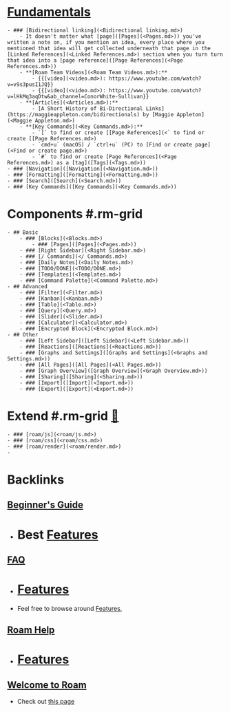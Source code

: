 # [Fundamentals](<Fundamentals.md>) 
    - ### [Bidirectional linking](<Bidirectional linking.md>)
        - It doesn't matter what [page]([Pages](<Pages.md>)) you've written a note on, if you mention an idea, every place where you mentioned that idea will get collected underneath that page in the [Linked References](<Linked References.md>) section when you turn turn that idea into a [page reference]([Page References](<Page References.md>))
        - **[Roam Team Videos](<Roam Team Videos.md>):**
            - {{[video](<video.md>): https://www.youtube.com/watch?v=v9s3pusI1JQ}}
            - {{[video](<video.md>): https://www.youtube.com/watch?v=lHkMq3aqDtw&ab_channel=ConorWhite-Sullivan}}
        - **[Articles](<Articles.md>):**
            - [A Short History of Bi-Directional Links](https://maggieappleton.com/bidirectionals) by [Maggie Appleton](<Maggie Appleton.md>)
        - **[Key Commands](<Key Commands.md>):**
            - `[` to find or create [[Page References](<` to find or create [[Page References.md>)
            - `cmd+u` (macOS) / `ctrl+u` (PC) to [Find or create page](<Find or create page.md>)
            - `#` to find or create [Page References](<Page References.md>) as a [tag]([Tags](<Tags.md>))
    - ### [Navigation]([Navigation](<Navigation.md>))
    - ### [Formatting]([Formatting](<Formatting.md>))
    - ### [Search]([Search](<Search.md>))
    - ### [Key Commands]([Key Commands](<Key Commands.md>))
# **Components** #.rm-grid
    - ## Basic
        - ### [Blocks](<Blocks.md>)
            - ### [Pages]([Pages](<Pages.md>))
        - ### [Right Sidebar](<Right Sidebar.md>)
        - ### [/ Commands](</ Commands.md>)
        - ### [Daily Notes](<Daily Notes.md>)
        - ### [TODO/DONE](<TODO/DONE.md>)
        - ### [Templates](<Templates.md>)
        - ### [Command Palette](<Command Palette.md>)
    - ## Advanced
        - ### [Filter](<Filter.md>)
        - ### [Kanban](<Kanban.md>)
        - ### [Table](<Table.md>)
        - ### [Query](<Query.md>)
        - ### [Slider](<Slider.md>)
        - ### [Calculator](<Calculator.md>)
        - ### [Encrypted Block](<Encrypted Block.md>)
    - ## Other
        - ### [Left Sidebar]([Left Sidebar](<Left Sidebar.md>))
        - ### [Reactions]([Reactions](<Reactions.md>))
        - ### [Graphs and Settings]([Graphs and Settings](<Graphs and Settings.md>))
        - ### [All Pages]([All Pages](<All Pages.md>))
        - ### [Graph Overview]([Graph Overview](<Graph Overview.md>))
        - ### [Sharing]([Sharing](<Sharing.md>))
        - ### [Import]([Import](<Import.md>))
        - ### [Export]([Export](<Export.md>))
# **Extend** #.rm-grid [🚧](((dmQooXFj9)))
    - ### [roam/js](<roam/js.md>) 
    - ### [roam/css](<roam/css.md>)
    - ### [roam/render](<roam/render.md>)
    - 

# Backlinks
## [Beginner's Guide](<Beginner's Guide.md>)
- # Best [Features](<Features.md>)

## [FAQ](<FAQ.md>)
- # [Features]([Features](<Features.md>))

- Feel free to browse around [Features](<Features.md>),

## [Roam Help](<Roam Help.md>)
- # [Features](<Features.md>)

## [Welcome to Roam](<Welcome to Roam.md>)
- Check out [this page]([Features](<Features.md>))

